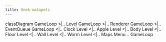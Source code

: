 ```yaml
---
title: Snek-matopeli
---
```

classDiagram
    GameLoop <|.. Level
    GameLoop <|.. Renderer
    GameLoop <|.. EventQueue
    GameLoop <|.. Clock
    Level <|.. Apple
    Level <|.. Body
    Level <|.. Floor
    Level <|.. Wall
    Level <|.. Worm
    Level <|.. Maps
    Menu .. GameLoop

